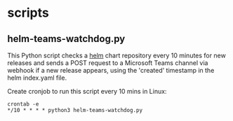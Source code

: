 # scripts

## helm-teams-watchdog.py
This Python script checks a [helm](https://github.com/helm/helm) chart repository every 10 minutes for new releases and sends a POST request to a Microsoft Teams channel via webhook if a new release appears, using the 'created' timestamp in the helm index.yaml file.

Create cronjob to run this script every 10 mins in Linux:
```
crontab -e
*/10 * * * * python3 helm-teams-watchdog.py
```
